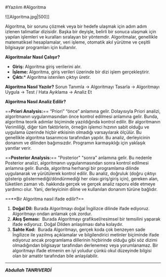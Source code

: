 
#Yazılım #Algoritma

![[Algoritma.jpg|500]]


Algoritma, bir sorunu çözmek veya bir hedefe ulaşmak için adım adım izlenen talimatlar dizisidir. Başka bir deyişle, belirli bir sonuca ulaşmak için yapılan işlemleri ve kuralları sıralayan bir yöntemdir. Algoritmalar, genellikle matematiksel hesaplamalar, veri işleme, otomatik akıl yürütme ve çeşitli bilgisayar programları için kullanılır.

**Algoritmalar Nasıl Çalışır?**
- **Giriş:** Algoritma giriş verilerini alır.
- **İşleme:** Algoritma, giriş verileri üzerinde bir dizi işlem gerçekleştirir.
- **Çıktı:*** Algoritma istenilen çıktıyı üretir.

**Algoritma Nasıl Yazılır?**
Sorun Tanımla -> Algoritmayı Tasarla -> Algoritmayı Uygula -> Test / Hata Ayıklama -> Analiz Et



**Algoritma Nasıl Analiz Edilir?**

==**Priori Analysis:**==
“Priori” “önce” anlamına gelir. Dolayısıyla Priori analizi, algoritmanın uygulanmasından önce kontrol edilmesi anlamına gelir. Bunda, algoritma teorik adımlar biçiminde yazıldığında kontrol edilir. Bir algoritmanın Verimliliği, diğer tüm faktörlerin, örneğin işlemci hızının sabit olduğu ve uygulama üzerinde hiçbir etkisinin olmadığı varsayılarak ölçülür. Bu genellikle algoritma tasarımcısı tarafından yapılır. Bu analiz, derleyicinin donanım ve dilinden bağımsızdır. Programın karmaşıklığı için yaklaşık yanıtlar verir.

==**Posterior Analysis:**==
"Posterior" "sonra" anlamına gelir. Bu nedenle Posterior analizi, algoritmanın uygulanmasından sonra kontrol edilmesi anlamına gelir. Bunda, algoritma herhangi bir programlama dilinde uygulanarak ve yürütülerek kontrol edilir. Bu analiz, doğruluk (doğru çıktıyı gösterip göstermediği/döndürmediği her olası giriş/giriş için), gereken alan, tüketilen zaman vb. hakkında gerçek ve gerçek analiz raporu elde etmeye yardımcı olur. Yani, derleyicinin diline ve kullanılan donanım türüne bağlıdır.

==**Bir Algoritma nasıl ifade edilir?==

1. **Doğal Dil:** Burada Algoritmayı doğal İngilizce dilinde ifade ediyoruz. Algoritmayı ondan anlamak çok zordur.
2. **Akış Şeması:**  Burada Algoritmayı grafiksel/resimsel bir temsilini yaparak ifade ediyoruz. Doğal Dilden anlaşılması daha kolaydır.
3. **Sahte Kod:**  Burada Algoritmayı, gerçek koda çok benzeyen sade İngilizce ile yazılmış açıklamalar ve bilgilendirici metinler biçiminde ifade ediyoruz ancak programlama dillerinin hiçbirinde olduğu gibi söz dizimi olmadığından bilgisayar tarafından derlenemez veya yorumlanamaz. Bir algoritmayı ifade etmenin en iyi yoludur çünkü okul düzeyinde bilgisi olan bir amatör tarafından bile anlaşılabilir.

****
***Abdullah TANRIVERDİ***

